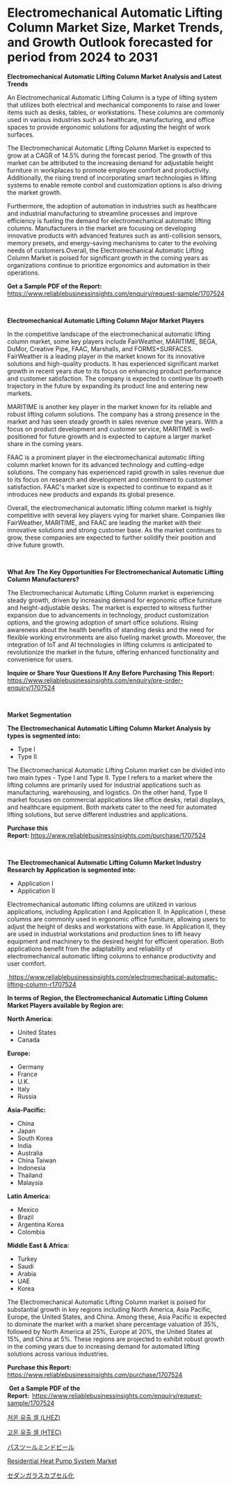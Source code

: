 <p><h1>Electromechanical Automatic Lifting Column Market Size, Market Trends, and Growth Outlook forecasted for period from 2024 to 2031</h1></p><p><strong>Electromechanical Automatic Lifting Column Market Analysis and Latest Trends</strong></p>
<p><p>An Electromechanical Automatic Lifting Column is a type of lifting system that utilizes both electrical and mechanical components to raise and lower items such as desks, tables, or workstations. These columns are commonly used in various industries such as healthcare, manufacturing, and office spaces to provide ergonomic solutions for adjusting the height of work surfaces.</p><p>The Electromechanical Automatic Lifting Column Market is expected to grow at a CAGR of 14.5% during the forecast period. The growth of this market can be attributed to the increasing demand for adjustable height furniture in workplaces to promote employee comfort and productivity. Additionally, the rising trend of incorporating smart technologies in lifting systems to enable remote control and customization options is also driving the market growth.</p><p>Furthermore, the adoption of automation in industries such as healthcare and industrial manufacturing to streamline processes and improve efficiency is fueling the demand for electromechanical automatic lifting columns. Manufacturers in the market are focusing on developing innovative products with advanced features such as anti-collision sensors, memory presets, and energy-saving mechanisms to cater to the evolving needs of customers.Overall, the Electromechanical Automatic Lifting Column Market is poised for significant growth in the coming years as organizations continue to prioritize ergonomics and automation in their operations.</p></p>
<p><strong>Get a Sample PDF of the Report:&nbsp;</strong> <a href="https://www.reliablebusinessinsights.com/enquiry/request-sample/1707524">https://www.reliablebusinessinsights.com/enquiry/request-sample/1707524</a></p>
<p>&nbsp;</p>
<p><strong>Electromechanical Automatic Lifting Column Major Market Players</strong></p>
<p><p>In the competitive landscape of the electromechanical automatic lifting column market, some key players include FairWeather, MARITIME, BEGA, DuMor, Creative Pipe, FAAC, Marshalls, and FORMS+SURFACES. FairWeather is a leading player in the market known for its innovative solutions and high-quality products. It has experienced significant market growth in recent years due to its focus on enhancing product performance and customer satisfaction. The company is expected to continue its growth trajectory in the future by expanding its product line and entering new markets.</p><p>MARITIME is another key player in the market known for its reliable and robust lifting column solutions. The company has a strong presence in the market and has seen steady growth in sales revenue over the years. With a focus on product development and customer service, MARITIME is well-positioned for future growth and is expected to capture a larger market share in the coming years.</p><p>FAAC is a prominent player in the electromechanical automatic lifting column market known for its advanced technology and cutting-edge solutions. The company has experienced rapid growth in sales revenue due to its focus on research and development and commitment to customer satisfaction. FAAC's market size is expected to continue to expand as it introduces new products and expands its global presence.</p><p>Overall, the electromechanical automatic lifting column market is highly competitive with several key players vying for market share. Companies like FairWeather, MARITIME, and FAAC are leading the market with their innovative solutions and strong customer base. As the market continues to grow, these companies are expected to further solidify their position and drive future growth.</p></p>
<p>&nbsp;</p>
<p><strong>What Are The Key Opportunities For Electromechanical Automatic Lifting Column Manufacturers?</strong></p>
<p><p>The Electromechanical Automatic Lifting Column market is experiencing steady growth, driven by increasing demand for ergonomic office furniture and height-adjustable desks. The market is expected to witness further expansion due to advancements in technology, product customization options, and the growing adoption of smart office solutions. Rising awareness about the health benefits of standing desks and the need for flexible working environments are also fueling market growth. Moreover, the integration of IoT and AI technologies in lifting columns is anticipated to revolutionize the market in the future, offering enhanced functionality and convenience for users.</p></p>
<p><strong>Inquire or Share Your Questions If Any Before Purchasing This Report:</strong> <a href="https://www.reliablebusinessinsights.com/enquiry/pre-order-enquiry/1707524">https://www.reliablebusinessinsights.com/enquiry/pre-order-enquiry/1707524</a></p>
<p>&nbsp;</p>
<p><strong>Market Segmentation</strong></p>
<p><strong>The Electromechanical Automatic Lifting Column Market Analysis by types is segmented into:</strong></p>
<p><ul><li>Type I</li><li>Type II</li></ul></p>
<p><p>The Electromechanical Automatic Lifting Column market can be divided into two main types - Type I and Type II. Type I refers to a market where the lifting columns are primarily used for industrial applications such as manufacturing, warehousing, and logistics. On the other hand, Type II market focuses on commercial applications like office desks, retail displays, and healthcare equipment. Both markets cater to the need for automated lifting solutions, but serve different industries and applications.</p></p>
<p><strong>Purchase this Report:&nbsp;</strong><a href="https://www.reliablebusinessinsights.com/purchase/1707524">https://www.reliablebusinessinsights.com/purchase/1707524</a></p>
<p>&nbsp;</p>
<p><strong>The Electromechanical Automatic Lifting Column Market Industry Research by Application is segmented into:</strong></p>
<p><ul><li>Application I</li><li>Application II</li></ul></p>
<p><p>Electromechanical automatic lifting columns are utilized in various applications, including Application I and Application II. In Application I, these columns are commonly used in ergonomic office furniture, allowing users to adjust the height of desks and workstations with ease. In Application II, they are used in industrial workstations and production lines to lift heavy equipment and machinery to the desired height for efficient operation. Both applications benefit from the adaptability and reliability of electromechanical automatic lifting columns to enhance productivity and user comfort.</p></p>
<p><a href="https://www.reliablebusinessinsights.com/electromechanical-automatic-lifting-column-r1707524">&nbsp;https://www.reliablebusinessinsights.com/electromechanical-automatic-lifting-column-r1707524</a></p>
<p><strong>In terms of Region, the Electromechanical Automatic Lifting Column Market Players available by Region are:</strong></p>
<p>
    <p> <strong> North America: </strong>
        <ul>
            <li>United States</li>
            <li>Canada</li>
        </ul>
        </p> 
    <p> <strong> Europe: </strong>
        <ul>
            <li>Germany</li>
            <li>France</li>
            <li>U.K.</li>
            <li>Italy</li>
            <li>Russia</li>
        </ul>
        </p> 
    <p> <strong> Asia-Pacific: </strong>
        <ul>
            <li>China</li>
            <li>Japan</li>
            <li>South Korea</li>
            <li>India</li>
            <li>Australia</li>
            <li>China Taiwan</li>
            <li>Indonesia</li>
            <li>Thailand</li>
            <li>Malaysia</li>
        </ul>
        </p> 
    <p> <strong> Latin America: </strong>
        <ul>
            <li>Mexico</li>
            <li>Brazil</li>
            <li>Argentina Korea</li>
            <li>Colombia</li>
        </ul>
        </p> 
    <p> <strong> Middle East & Africa: </strong>
        <ul>
            <li>Turkey</li>
            <li>Saudi</li>
            <li>Arabia</li>
            <li>UAE</li>
            <li>Korea</li>
        </ul>
    </p>
    </p>
<p><p>The Electromechanical Automatic Lifting Column market is poised for substantial growth in key regions including North America, Asia Pacific, Europe, the United States, and China. Among these, Asia Pacific is expected to dominate the market with a market share percentage valuation of 35%, followed by North America at 25%, Europe at 20%, the United States at 15%, and China at 5%. These regions are projected to exhibit robust growth in the coming years due to increasing demand for automated lifting solutions across various industries.</p></p>
<p><strong>Purchase this Report: </strong><a href="https://www.reliablebusinessinsights.com/purchase/1707524">https://www.reliablebusinessinsights.com/purchase/1707524</a></p>
<p>&nbsp;<strong>Get a Sample PDF of the Report:&nbsp;&nbsp;</strong><a href="https://www.reliablebusinessinsights.com/enquiry/request-sample/1707524">https://www.reliablebusinessinsights.com/enquiry/request-sample/1707524</a></p>
<p><strong></strong></p>
<p><p><a href="https://github.com/puputanisa684/Market-Research-Report-List-1/blob/main/611640596810.md">저온 유출 셀 (LHEZ)</a></p><p><a href="https://github.com/naiemislamrayan2/Market-Research-Report-List-1/blob/main/105986796809.md">고온 유출 셀 (HTEC)</a></p><p><a href="https://github.com/SimeonBode1/Market-Research-Report-List-1/blob/main/9042684103344.md">パスツールミンドビール</a></p><p><a href="https://github.com/guneycigdem35/Market-Research-Report-List-3/blob/main/residential-heat-pump-system-market.md">Residential Heat Pump System Market</a></p><p><a href="https://github.com/leigh4852023/Market-Research-Report-List-1/blob/main/6114685103343.md">セダンガラスカプセル化</a></p></p>